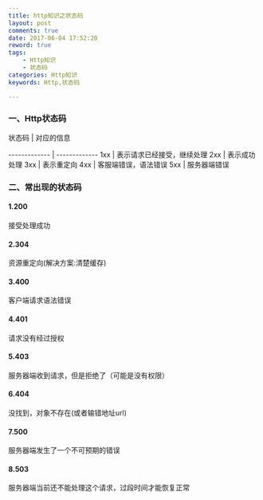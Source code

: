 ```yaml
---
title: http知识之状态码
layout: post
comments: true
date: 2017-06-04 17:52:20
reword: true
tags:
	- Http知识
	- 状态码
categories: Http知识
keywords: Http,状态码

---
```

### 一、Http状态码
状态码  | 对应的信息
<!--more-->
------------- | -------------
1xx  | 表示请求已经接受，继续处理
2xx  | 表示成功处理
3xx  | 表示重定向
4xx  | 客服端错误，语法错误
5xx  | 服务器端错误

### 二、常出现的状态码
#### 1.200
接受处理成功
#### 2.304
资源重定向(解决方案:清楚缓存)
#### 3.400
客户端请求语法错误
#### 4.401
请求没有经过授权
#### 5.403
服务器端收到请求，但是拒绝了（可能是没有权限）
#### 6.404
没找到，对象不存在(或者输错地址url)
#### 7.500
服务器端发生了一个不可预期的错误
#### 8.503
服务器端当前还不能处理这个请求，过段时间才能恢复正常



